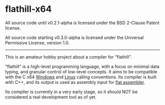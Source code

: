# flathill-x64

All source code until v0.2.1-alpha is licensed under the BSD 2-Clause Patent license.

All source code starting v0.3.0-alpha is licensed under the Universal Permissive License, version 1.0.

---

This is an amateur hobby project about a compiler for "flathill".

"flathill" is a high-level programming language, with a focus on minimal data typing, and granular control of low-level concepts. It aims to be compatible with the C x64 [Windows](https://docs.microsoft.com/en-us/cpp/build/x64-calling-convention?view=vs-2019) and [Linux](https://courses.cs.washington.edu/courses/cse378/10au/sections/Section1_recap.pdf) calling conventions. Its compiler is built with C++, and its output is used as assembly input for [flat assembler](www.flatassembler.net).

Its compiler is currently in a very early stage, so it should NOT be considered a real development tool as of yet.
